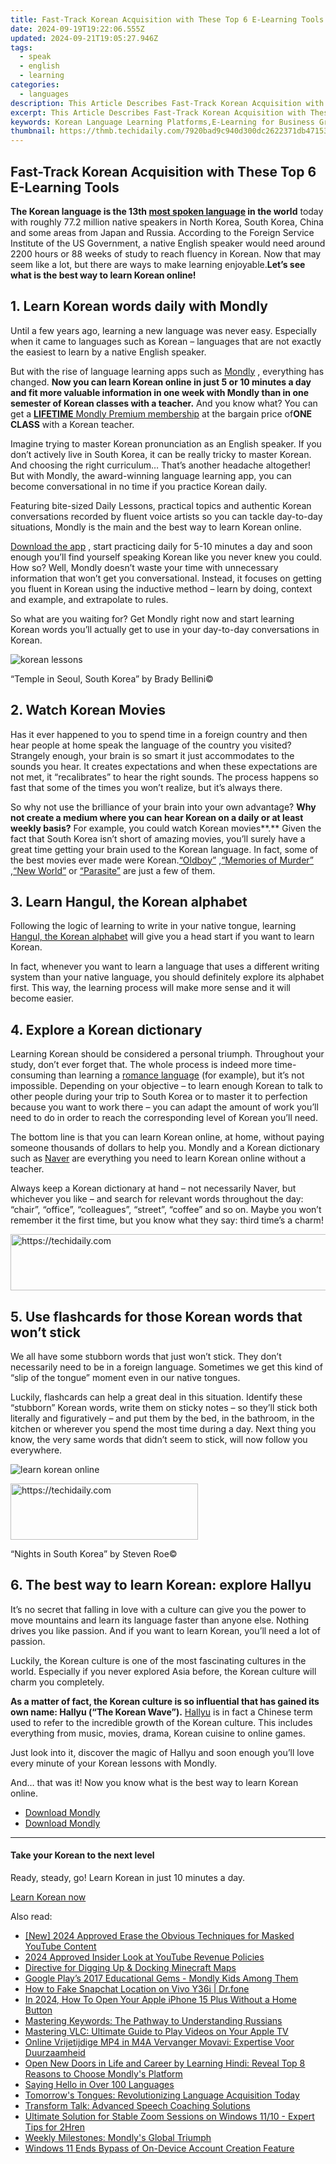 ```yaml
---
title: Fast-Track Korean Acquisition with These Top 6 E-Learning Tools
date: 2024-09-19T19:22:06.555Z
updated: 2024-09-21T19:05:27.946Z
tags:
  - speak
  - english
  - learning
categories:
  - languages
description: This Article Describes Fast-Track Korean Acquisition with These Top 6 E-Learning Tools
excerpt: This Article Describes Fast-Track Korean Acquisition with These Top 6 E-Learning Tools
keywords: Korean Language Learning Platforms,E-Learning for Business Growth,Accelerated Korean Education,Interactive E-Learning Tools,Online Korean Language Courses,Korean Business Communication E-Learning,Rapid Language Acquisition Strategies
thumbnail: https://thmb.techidaily.com/7920bad9c940d300dc2622371db47153e51643f1951aaa98f2575aa4c7a7894a.jpg
---
```


## Fast-Track Korean Acquisition with These Top 6 E-Learning Tools

 **The Korean language is the 13th [most spoken language](https://shop.mondly.com/affiliate.php?ACCOUNT=ATISTUDI&AFFILIATE=108875&PATH=https://www.mondly.com?AFFILIATE=108875) in the world** today with roughly 77.2 million native speakers in North Korea, South Korea, China and some areas from Japan and Russia. According to the Foreign Service Institute of the US Government, a native English speaker would need around 2200 hours or 88 weeks of study to reach fluency in Korean. Now that may seem like a lot, but there are ways to make learning enjoyable.**Let’s see what is the best way to learn Korean online!**

## 1\. Learn Korean words daily with Mondly

 Until a few years ago, learning a new language was never easy. Especially when it came to languages such as Korean – languages that are not exactly the easiest to learn by a native English speaker.

 But with the rise of language learning apps such as [Mondly](https://app.adjust.io/5ixfg4k?campaign=blog-post-id-3598&fallback=https%3A%2F%2Fapp.mondly.com?avangate%5Fsrc=blog-post-id-3598?mother%5Flang=en%5Fus?target%5Flang=ko&redirect%5Fandroid=https%3A%2F%2Fplay.google.com%2Fstore%2Fapps%2Fdetails%3Fid%3Dcom.atistudios.mondly.languages&redirect%5Fios=https%3A%2F%2Fitunes.apple.com%2Fapp%2Fid987873536&redirect%5Fmacos=https%3A%2F%2Fapp.mondly.com?avangate%5Fsrc=blog-post-id-3598?mother%5Flang=en%5Fus?target%5Flang=ko) , everything has changed. **Now you can learn Korean online in just 5 or 10 minutes a day and fit more valuable information in one week with Mondly than in one semester of Korean classes with a teacher.** And you know what? You can get a [**LIFETIME** Mondly Premium membership](https://app.adjust.io/5ixfg4k?campaign=blog-post-id-3598&fallback=https%3A%2F%2Fapp.mondly.com?avangate%5Fsrc=blog-post-id-3598?mother%5Flang=en%5Fus?target%5Flang=ko&redirect%5Fandroid=https%3A%2F%2Fplay.google.com%2Fstore%2Fapps%2Fdetails%3Fid%3Dcom.atistudios.mondly.languages&redirect%5Fios=https%3A%2F%2Fitunes.apple.com%2Fapp%2Fid987873536&redirect%5Fmacos=https%3A%2F%2Fapp.mondly.com?avangate%5Fsrc=blog-post-id-3598?mother%5Flang=en%5Fus?target%5Flang=ko) at the bargain price of**ONE CLASS** with a Korean teacher.

 Imagine trying to master Korean pronunciation as an English speaker. If you don’t actively live in South Korea, it can be really tricky to master Korean. And choosing the right curriculum… That’s another headache altogether! But with Mondly, the award-winning language learning app, you can become conversational in no time if you practice Korean daily.

 Featuring bite-sized Daily Lessons, practical topics and authentic Korean conversations recorded by fluent voice artists so you can tackle day-to-day situations, Mondly is the main and the best way to learn Korean online.

[Download the app](https://app.adjust.io/5ixfg4k?campaign=blog-post-id-3598&fallback=https%3A%2F%2Fapp.mondly.com?avangate%5Fsrc=blog-post-id-3598?mother%5Flang=en%5Fus?target%5Flang=ko&redirect%5Fandroid=https%3A%2F%2Fplay.google.com%2Fstore%2Fapps%2Fdetails%3Fid%3Dcom.atistudios.mondly.languages&redirect%5Fios=https%3A%2F%2Fitunes.apple.com%2Fapp%2Fid987873536&redirect%5Fmacos=https%3A%2F%2Fapp.mondly.com?avangate%5Fsrc=blog-post-id-3598?mother%5Flang=en%5Fus?target%5Flang=ko) , start practicing daily for 5-10 minutes a day and soon enough you’ll find yourself speaking Korean like you never knew you could. How so? Well, Mondly doesn’t waste your time with unnecessary information that won’t get you conversational. Instead, it focuses on getting you fluent in Korean using the inductive method – learn by doing, context and example, and extrapolate to rules.

 So what are you waiting for?‌ Get Mondly right now and start learning Korean words you’ll actually get to use in your day-to-day conversations in Korean.

![korean lessons](https://edge.mondly.com/blog/wp-content/uploads/2019/11/korean-lessons-1024x682.jpg "The Best Way To Learn Korean Online - 6 Brilliant Resources 2")

 “Temple in Seoul, South Korea” by Brady Bellini©

## 2\. Watch Korean Movies

 Has it ever happened to you to spend time in a foreign country and then hear people at home speak the language of the country you visited? Strangely enough, your brain is so smart it just accommodates to the sounds you hear. It creates expectations and when these expectations are not met, it “recalibrates” to hear the right sounds. The process happens so fast that some of the times you won’t realize, but it’s always there.

 So why not use the brilliance of your brain into your own advantage? **Why not create a medium where you can hear Korean on a daily or at least weekly basis?** For example, you could watch Korean movies**.** Given the fact that South Korea isn’t short of amazing movies, you’ll surely have a great time getting your brain used to the Korean language. In fact, some of the best movies ever made were Korean.[“Oldboy”](https://www.imdb.com/title/tt0364569/) ,[“Memories of Murder”](https://www.imdb.com/title/tt0353969/?ref%5F=nv%5Fsr%5F1?ref%5F=nv%5Fsr%5F1) ,[“New World”](https://www.imdb.com/title/tt2625030/?ref%5F=nv%5Fsr%5F4?ref%5F=nv%5Fsr%5F4) or [“Parasite”](https://www.imdb.com/title/tt6751668/?ref%5F=nv%5Fsr%5F1?ref%5F=nv%5Fsr%5F1) are just a few of them.

## 3\. Learn Hangul, the Korean alphabet

 Following the logic of learning to write in your native tongue, learning [Hangul, the Korean alphabet](https://shop.mondly.com/affiliate.php?ACCOUNT=ATISTUDI&AFFILIATE=108875&PATH=https://www.mondly.com?AFFILIATE=108875) will give you a head start if you want to learn Korean.

 In fact, whenever you want to learn a language that uses a different writing system than your native language, you should definitely explore its alphabet first. This way, the learning process will make more sense and it will become easier.

## 4\. Explore a Korean dictionary

 Learning Korean should be considered a personal triumph. Throughout your study, don’t ever forget that. The whole process is indeed more time-consuming than learning a [romance language](https://shop.mondly.com/affiliate.php?ACCOUNT=ATISTUDI&AFFILIATE=108875&PATH=https://www.mondly.com?AFFILIATE=108875) (for example), but it’s not impossible. Depending on your objective – to learn enough Korean to talk to other people during your trip to South Korea or to master it to perfection because you want to work there – you can adapt the amount of work you’ll need to do in order to reach the corresponding level of Korean you’ll need.

 The bottom line is that you can learn Korean online, at home, without paying someone thousands of dollars to help you. Mondly and a Korean dictionary such as [Naver](https://endic.naver.com/search.nhn?sLn=en&isOnlyViewEE=N&query=learn) are everything you need to learn Korean online without a teacher.

 Always keep a Korean dictionary at hand – not necessarily Naver, but whichever you like – and search for relevant words throughout the day: “chair”, “office”, “colleagues”, “street”, “coffee” and so on. Maybe you won’t remember it the first time, but you know what they say: third time’s a charm!

<!-- affiliate ads begin -->
<a href="https://appsumo.8odi.net/c/5597632/2087409/7443" target="_top" id="2087409">
  <img src="//a.impactradius-go.com/display-ad/7443-2087409" border="0" alt="https://techidaily.com" width="728" height="90"/>
</a>
<img height="0" width="0" src="https://appsumo.8odi.net/i/5597632/2087409/7443" style="position:absolute;visibility:hidden;" border="0" />
<!-- affiliate ads end -->

## 5\. Use flashcards for those Korean words that won’t stick

 We all have some stubborn words that just won’t stick. They don’t necessarily need to be in a foreign language. Sometimes we get this kind of “slip of the tongue” moment even in our native tongues.

 Luckily, flashcards can help a great deal in this situation. Identify these “stubborn” Korean words, write them on sticky notes – so they’ll stick both literally and figuratively – and put them by the bed, in the bathroom, in the kitchen or wherever you spend the most time during a day. Next thing you know, the very same words that didn’t seem to stick, will now follow you everywhere.

![learn korean online](https://edge.mondly.com/blog/wp-content/uploads/2019/11/learn-korean-online-1024x683.jpg "The Best Way To Learn Korean Online - 6 Brilliant Resources 3")

<!-- affiliate ads begin -->
<a href="https://wigfever.sjv.io/c/5597632/1995803/22899" target="_top" id="1995803">
  <img src="//a.impactradius-go.com/display-ad/22899-1995803" border="0" alt="https://techidaily.com" width="300" height="90"/>
</a>
<img height="0" width="0" src="https://wigfever.sjv.io/i/5597632/1995803/22899" style="position:absolute;visibility:hidden;" border="0" />
<!-- affiliate ads end -->

 “Nights in South Korea” by Steven Roe©

## 6\. The best way to learn Korean: explore Hallyu

 It’s no secret that falling in love with a culture can give you the power to move mountains and learn its language faster than anyone else. Nothing drives you like passion. And if you want to learn Korean, you’ll need a lot of passion.

 Luckily, the Korean culture is one of the most fascinating cultures in the world. Especially if you never explored Asia before, the Korean culture will charm you completely.

 **As a matter of fact, the Korean culture is so influential that has gained its own name: Hallyu (“The Korean Wave”).** [Hallyu](https://en.wikipedia.org/wiki/Korean%5FWave) is in fact a Chinese term used to refer to the incredible growth of the Korean culture. This includes everything from music, movies, drama, Korean cuisine to online games.

 Just look into it, discover the magic of Hallyu and soon enough you’ll love every minute of your Korean lessons with Mondly.

 And… that was it! Now you know what is the best way to learn Korean online.

* [Download Mondly](https://www.facebook.com/sharer/sharer.php?u=https%3A%2F%2Fwww.mondly.com%2Fblog%2Fthe-best-way-to-learn-korean-online-6-brilliant-resources%2F&t=The+Best+Way+to+Learn+Korean+Online+%E2%80%93+6+Brilliant+Resources "Share on Facebook")
* [Download Mondly](https://shop.mondly.com/affiliate.php?ACCOUNT=ATISTUDI&AFFILIATE=108875&PATH=https://www.mondly.com?AFFILIATE=108875)

---

#### **Take your Korean to the next level**

Ready, steady, go! Learn Korean in just 10 minutes a day.

[Learn Korean now](https://adjt.mondly.com/5ixfg4k?campaign=blog-post-id-3598&fallback=https%3A%2F%2Fapp.mondly.com%3Futm%5Fmedium%3Dblog%5Fblog-post-id-3598%26utm%5Fsource%3Dblog-post-id-3598&redirect%5Fmacos=https%3A%2F%2Fapp.mondly.com%3Futm%5Fmedium%3Dblog%5Fblog-post-id-3598%26utm%5Fsource%3Dblog-post-id-3598&redirect%5Fandroid=https%3A%2F%2Fplay.google.com%2Fstore%2Fapps%2Fdetails%3Fid%3Dcom.atistudios.mondly.languages%3Futm%5Fmedium%3Dblog%5Fblog-post-id-3598%26utm%5Fsource%3Dblog-post-id-3598&redirect%5Fios=https%3A%2F%2Fapps.apple.com%2Fapp%2Fapple-store%2Fid987873536%3Fpt%3D78954800%26ct%3Dblog-post-id-3598%26mt%3D8 "Learn Korean now")

<ins class="adsbygoogle"
     style="display:block"
     data-ad-format="autorelaxed"
     data-ad-client="ca-pub-7571918770474297"
     data-ad-slot="1223367746"></ins>

<ins class="adsbygoogle"
     style="display:block"
     data-ad-client="ca-pub-7571918770474297"
     data-ad-slot="8358498916"
     data-ad-format="auto"
     data-full-width-responsive="true"></ins>

<span class="atpl-alsoreadstyle">Also read:</span>
<div><ul>
<li><a href="https://youtube-docs.techidaily.com/024-approved-erase-the-obvious-techniques-for-masked-youtube-content/"><u>[New] 2024 Approved Erase the Obvious Techniques for Masked YouTube Content</u></a></li>
<li><a href="https://youtube-stream.techidaily.com/2024-approved-insider-look-at-youtube-revenue-policies/"><u>2024 Approved Insider Look at YouTube Revenue Policies</u></a></li>
<li><a href="https://games-able.techidaily.com/directive-for-digging-up-and-docking-minecraft-maps/"><u>Directive for Digging Up & Docking Minecraft Maps</u></a></li>
<li><a href="https://mondly-stories.techidaily.com/google-plays-2017-educational-gems-mondly-kids-among-them/"><u>Google Play’s 2017 Educational Gems - Mondly Kids Among Them</u></a></li>
<li><a href="https://location-social.techidaily.com/how-to-fake-snapchat-location-on-vivo-y36i-drfone-by-drfone-virtual-android/"><u>How to Fake Snapchat Location on Vivo Y36i | Dr.fone</u></a></li>
<li><a href="https://ios-unlock.techidaily.com/in-2024-how-to-open-your-apple-iphone-15-plus-without-a-home-button-by-drfone-ios/"><u>In 2024, How To Open Your Apple iPhone 15 Plus Without a Home Button</u></a></li>
<li><a href="https://mondly-stories.techidaily.com/mastering-keywords-the-pathway-to-understanding-russians/"><u>Mastering Keywords: The Pathway to Understanding Russians</u></a></li>
<li><a href="https://tech-recovery.techidaily.com/mastering-vlc-ultimate-guide-to-play-videos-on-your-apple-tv/"><u>Mastering VLC: Ultimate Guide to Play Videos on Your Apple TV</u></a></li>
<li><a href="https://some-guidance.techidaily.com/online-vrijetijdige-mp4-in-m4a-vervanger-movavi-expertise-voor-duurzaamheid/"><u>Online Vrijetijdige MP4 in M4A Vervanger Movavi: Expertise Voor Duurzaamheid</u></a></li>
<li><a href="https://mondly-stories.techidaily.com/open-new-doors-in-life-and-career-by-learning-hindi-reveal-top-8-reasons-to-choose-mondlys-platform/"><u>Open New Doors in Life and Career by Learning Hindi: Reveal Top 8 Reasons to Choose Mondly's Platform</u></a></li>
<li><a href="https://mondly-stories.techidaily.com/saying-hello-in-over-100-languages/"><u>Saying Hello in Over 100 Languages</u></a></li>
<li><a href="https://mondly-stories.techidaily.com/tomorrows-tongues-revolutionizing-language-acquisition-today/"><u>Tomorrow's Tongues: Revolutionizing Language Acquisition Today</u></a></li>
<li><a href="https://mondly-stories.techidaily.com/transform-talk-advanced-speech-coaching-solutions/"><u>Transform Talk: Advanced Speech Coaching Solutions</u></a></li>
<li><a href="https://win-able.techidaily.com/ultimate-solution-for-stable-zoom-sessions-on-windows-1110-expert-tips-for-2hren/"><u>Ultimate Solution for Stable Zoom Sessions on Windows 11/10 - Expert Tips for 2Hren</u></a></li>
<li><a href="https://mondly-stories.techidaily.com/weekly-milestones-mondlys-global-triumph/"><u>Weekly Milestones: Mondly's Global Triumph</u></a></li>
<li><a href="https://win-blog.techidaily.com/windows-11-ends-bypass-of-on-device-account-creation-feature/"><u>Windows 11 Ends Bypass of On-Device Account Creation Feature</u></a></li>
</ul></div>

